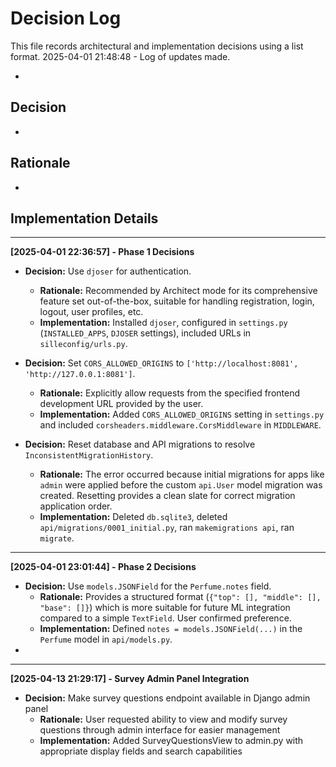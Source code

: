 # Decision Log

This file records architectural and implementation decisions using a list format.
2025-04-01 21:48:48 - Log of updates made.

*

## Decision

*

## Rationale

*

## Implementation Details


---

**[2025-04-01 22:36:57] - Phase 1 Decisions**

*   **Decision:** Use `djoser` for authentication.
    *   **Rationale:** Recommended by Architect mode for its comprehensive feature set out-of-the-box, suitable for handling registration, login, logout, user profiles, etc.
    *   **Implementation:** Installed `djoser`, configured in `settings.py` (`INSTALLED_APPS`, `DJOSER` settings), included URLs in `silleconfig/urls.py`.

*   **Decision:** Set `CORS_ALLOWED_ORIGINS` to `['http://localhost:8081', 'http://127.0.0.1:8081']`.
    *   **Rationale:** Explicitly allow requests from the specified frontend development URL provided by the user.
    *   **Implementation:** Added `CORS_ALLOWED_ORIGINS` setting in `settings.py` and included `corsheaders.middleware.CorsMiddleware` in `MIDDLEWARE`.

*   **Decision:** Reset database and API migrations to resolve `InconsistentMigrationHistory`.
    *   **Rationale:** The error occurred because initial migrations for apps like `admin` were applied before the custom `api.User` model migration was created. Resetting provides a clean slate for correct migration application order.
    *   **Implementation:** Deleted `db.sqlite3`, deleted `api/migrations/0001_initial.py`, ran `makemigrations api`, ran `migrate`.


---

**[2025-04-01 23:01:44] - Phase 2 Decisions**

*   **Decision:** Use `models.JSONField` for the `Perfume.notes` field.
    *   **Rationale:** Provides a structured format (`{"top": [], "middle": [], "base": []}`) which is more suitable for future ML integration compared to a simple `TextField`. User confirmed preference.
    *   **Implementation:** Defined `notes = models.JSONField(...)` in the `Perfume` model in `api/models.py`.
*

---

**[2025-04-13 21:29:17] - Survey Admin Panel Integration**

*   **Decision:** Make survey questions endpoint available in Django admin panel
    *   **Rationale:** User requested ability to view and modify survey questions through admin interface for easier management
    *   **Implementation:** Added SurveyQuestionsView to admin.py with appropriate display fields and search capabilities
